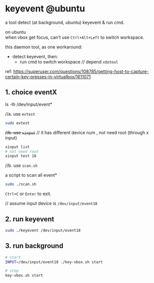 # keyevent @ubuntu
a tool detect (at background, ubuntu) keyevent &amp; run cmd. 



on ubuntu  
 when vbox get focus, can't use `Ctrl+Alt+Left` to switch workspace.


this daemon tool, as one workaround:

- detect keyevent, then:
  - run cmd to switch workspace // depend `xdotool`

ref:
https://superuser.com/questions/108785/getting-host-to-capture-certain-key-presses-in-virtualbox/1611071

## 1. choice eventX
ls -lh /dev/input/event*

//a. use `evtest`
```sh
sudo evtest
```

~~//b. use `xinput`~~ // it has different device num , not need root (through x input)
```sh
xinput list 
# not need root
xinput test 18
```
//b. use `scan.sh`

a script to scan all event*
```sh
sudo ./scan.sh
```
`Ctrl+C` or `Enter` to exit.

// assume input device is `/dev/input/event18`

## 2. run keyevent

```sh
sudo ./keyevent /dev/input/event18
```

## 3. run background
```sh
# start
INPUT=/dev/input/event18 ./key-vbox.sh start

# stop
key-vbox.sh start
```
